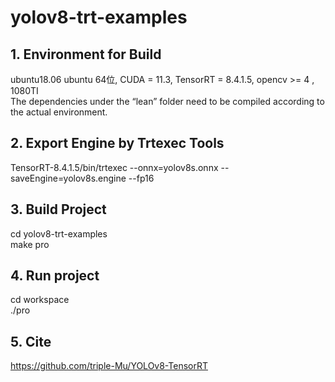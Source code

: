 # yolov8-trt-examples
## 1. Environment for Build
ubuntu18.06 ubuntu 64位, CUDA = 11.3, TensorRT = 8.4.1.5, opencv >= 4 , 1080TI  
The dependencies under the “lean” folder need to be compiled according to the actual environment.  
## 2. Export Engine by Trtexec Tools
TensorRT-8.4.1.5/bin/trtexec --onnx=yolov8s.onnx --saveEngine=yolov8s.engine --fp16  
## 3. Build Project
cd yolov8-trt-examples    
make pro  
## 4. Run project
cd workspace  
./pro  
## 5. Cite
https://github.com/triple-Mu/YOLOv8-TensorRT
